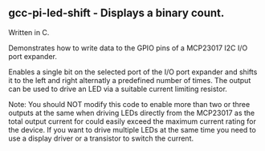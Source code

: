## gcc-pi-led-shift - Displays a binary count.

Written in C. 

Demonstrates how to write data to the GPIO pins of a MCP23017 I2C I/O port
expander.

Enables a single bit on the selected port of the I/O port expander and 
shifts it to the left and right alternatly a predefined number of times.  The
output can be used to drive an LED via a suitable current limiting resistor.

Note: You should NOT modify this code to enable more than two or three 
outputs at the same when driving LEDs directly from the MCP23017 as the total
output current for could easily exceed the maximum current rating for the 
device.  If you want to drive multiple LEDs at the same time you need to use 
a display driver or a transistor to switch the current.
